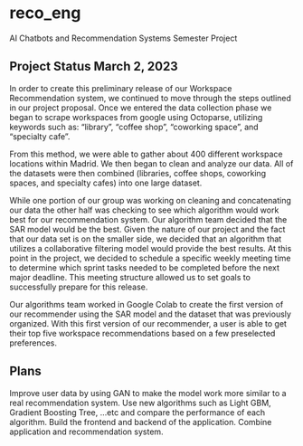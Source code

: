 # reco_eng
AI Chatbots and Recommendation Systems Semester Project 


## Project Status March 2, 2023
In order to create this preliminary release of our Workspace Recommendation system, we continued to move through the steps outlined in our project proposal. Once we entered the data collection phase we began to scrape workspaces from google using Octoparse, utilizing keywords such as: “library”, “coffee shop”, “coworking space”, and “specialty cafe”. 

From this method, we were able to gather about 400 different workspace locations within Madrid. We then began to clean and analyze our data. All of the datasets were then combined (libraries, coffee shops, coworking spaces, and specialty cafes) into one large dataset. 

While one portion of our group was working on cleaning and concatenating our data the other half was checking to see which algorithm would work best for our recommendation system. Our algorithm team decided that the SAR model would be the best. Given the nature of our project and the fact that our data set is on the smaller side, we decided that an algorithm that utilizes a collaborative filtering model would provide the best results. At this point in the project, we decided to schedule a specific weekly meeting time to determine which sprint tasks needed to be completed before the next major deadline. This meeting structure allowed us to set goals to successfully prepare for this release. 

Our algorithms team worked in Google Colab to create the first version of our recommender using the SAR model and the dataset that was previously organized. With this first version of our recommender, a user is able to get their top five workspace recommendations based on a few preselected preferences.  


## Plans
Improve user data by using GAN to make the model work more similar to a real recommendation system.
Use new algorithms such as Light GBM, Gradient Boosting Tree, …etc and compare the performance of each algorithm.
Build the frontend and backend of the application.
Combine application and recommendation system.
